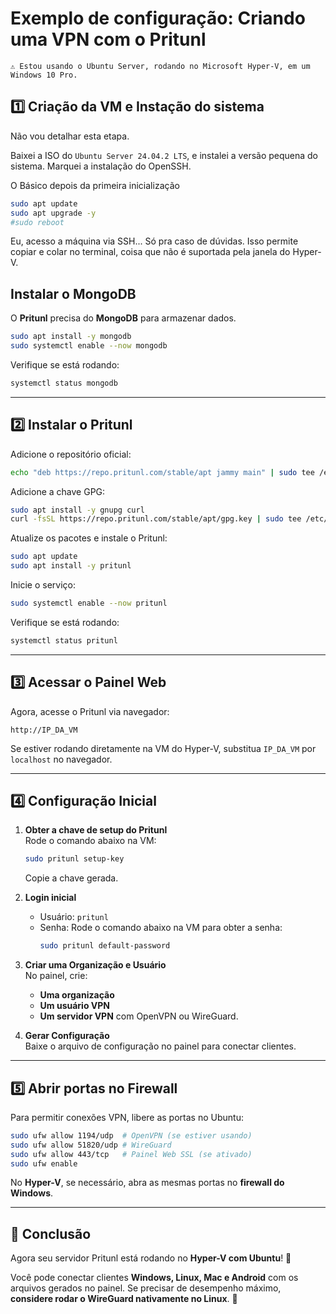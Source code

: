 # Exemplo de configuração: Criando uma VPN com o Pritunl

```
⚠️ Estou usando o Ubuntu Server, rodando no Microsoft Hyper-V, em um Windows 10 Pro.
```

## 1️⃣ Criação da VM e Instação do sistema

Não vou detalhar esta etapa.

Baixei a ISO do `Ubuntu Server 24.04.2 LTS`, e instalei a versão pequena do sistema.
Marquei a instalação do OpenSSH.

O Básico depois da primeira inicialização

```bash
sudo apt update
sudo apt upgrade -y
#sudo reboot
```

Eu, acesso a máquina via SSH... Só pra caso de dúvidas.
Isso permite copiar e colar no terminal, coisa que não é suportada pela janela do Hyper-V.



## **Instalar o MongoDB**
O **Pritunl** precisa do **MongoDB** para armazenar dados.

```bash
sudo apt install -y mongodb
sudo systemctl enable --now mongodb
```

Verifique se está rodando:
```bash
systemctl status mongodb
```

---

## 2️⃣ Instalar o Pritunl
Adicione o repositório oficial:

```bash
echo "deb https://repo.pritunl.com/stable/apt jammy main" | sudo tee /etc/apt/sources.list.d/pritunl.list
```

Adicione a chave GPG:

```bash
sudo apt install -y gnupg curl
curl -fsSL https://repo.pritunl.com/stable/apt/gpg.key | sudo tee /etc/apt/trusted.gpg.d/pritunl.asc
```

Atualize os pacotes e instale o Pritunl:

```bash
sudo apt update
sudo apt install -y pritunl
```

Inicie o serviço:
```bash
sudo systemctl enable --now pritunl
```

Verifique se está rodando:
```bash
systemctl status pritunl
```

---

## 3️⃣ Acessar o Painel Web
Agora, acesse o Pritunl via navegador:
```
http://IP_DA_VM
```

Se estiver rodando diretamente na VM do Hyper-V, substitua `IP_DA_VM` por `localhost` no navegador.

---

## 4️⃣ Configuração Inicial
1. **Obter a chave de setup do Pritunl**  
   Rode o comando abaixo na VM:
   ```bash
   sudo pritunl setup-key
   ```
   Copie a chave gerada.

2. **Login inicial**  
   - Usuário: `pritunl`
   - Senha: Rode o comando abaixo na VM para obter a senha:
     ```bash
     sudo pritunl default-password
     ```

3. **Criar uma Organização e Usuário**  
   No painel, crie:
   - **Uma organização**
   - **Um usuário VPN**
   - **Um servidor VPN** com OpenVPN ou WireGuard.

4. **Gerar Configuração**  
   Baixe o arquivo de configuração no painel para conectar clientes.

---

## 5️⃣ Abrir portas no Firewall
Para permitir conexões VPN, libere as portas no Ubuntu:

```bash
sudo ufw allow 1194/udp  # OpenVPN (se estiver usando)
sudo ufw allow 51820/udp # WireGuard
sudo ufw allow 443/tcp   # Painel Web SSL (se ativado)
sudo ufw enable
```

No **Hyper-V**, se necessário, abra as mesmas portas no **firewall do Windows**.

---

## **📌 Conclusão**
Agora seu servidor Pritunl está rodando no **Hyper-V com Ubuntu**! 🎉  

Você pode conectar clientes **Windows, Linux, Mac e Android** com os arquivos gerados no painel. Se precisar de desempenho máximo, **considere rodar o WireGuard nativamente no Linux**. 🚀
